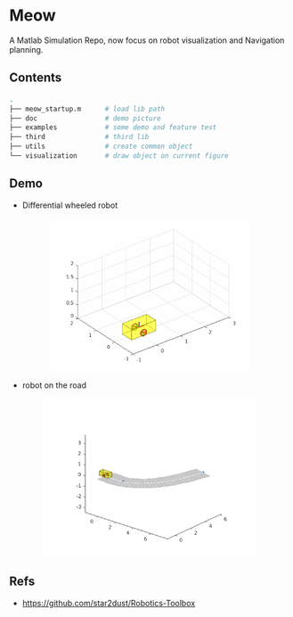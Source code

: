 # Meow
A Matlab Simulation Repo, now focus on robot visualization and Navigation planning.

## Contents

```sh
.
├── meow_startup.m      # load lib path
├── doc                 # demo picture
├── examples            # some demo and feature test
├── third               # third lib
├── utils               # create common object
└── visualization       # draw object on current figure
```

## Demo
- Differential wheeled robot

<p align="center">
    <img width="380" src="doc/demo_kinetic.gif">
</p>

- robot on the road

<p align="center">
    <img width="380" src="doc/robot_diff_demo.png">
</p>

## Refs
- https://github.com/star2dust/Robotics-Toolbox
